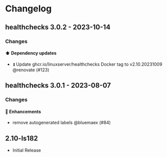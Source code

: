 # Changelog

## healthchecks 3.0.2 - 2023-10-14

### Changes

#### ⬆️ Dependency updates

- ⏫ Update ghcr.io/linuxserver/healthchecks Docker tag to v2.10.20231009 @renovate (#123)

## healthchecks 3.0.1 - 2023-08-07

### Changes

#### 🚀 Enhancements

- remove autogenerated labels @bluemaex (#84)

## 2.10-ls182

- Initial Release
